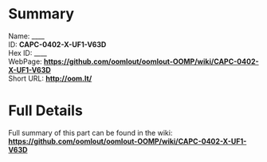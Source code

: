
Summary
=================
  
Name: ____    
ID: __CAPC-0402-X-UF1-V63D__   
Hex ID: ____   
WebPage: __https://github.com/oomlout/oomlout-OOMP/wiki/CAPC-0402-X-UF1-V63D__   
Short URL: __http://oom.lt/__   

Full Details
==========================
Full summary of this part can be found in the wiki:   
__https://github.com/oomlout/oomlout-OOMP/wiki/CAPC-0402-X-UF1-V63D__    

